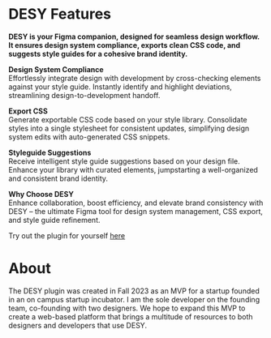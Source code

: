 # DESY Features
**DESY is your Figma companion, designed for seamless design workflow. It ensures design system compliance, exports clean CSS code, and suggests style guides for a cohesive brand identity.**

**Design System Compliance**<br>
Effortlessly integrate design with development by cross-checking elements against your style guide. Instantly identify and highlight deviations, streamlining design-to-development handoff.

**Export CSS**<br>
Generate exportable CSS code based on your style library. Consolidate styles into a single stylesheet for consistent updates, simplifying design system edits with auto-generated CSS snippets.

**Styleguide Suggestions**<br>
Receive intelligent style guide suggestions based on your design file. Enhance your library with curated elements, jumpstarting a well-organized and consistent brand identity.

**Why Choose DESY**<br>
Enhance collaboration, boost efficiency, and elevate brand consistency with DESY – the ultimate Figma tool for design system management, CSS export, and style guide refinement.

Try out the plugin for yourself [here](https://www.figma.com/community/plugin/1298509817622924152/desy)

# About 
The DESY plugin was created in Fall 2023 as an MVP for a startup founded in an on campus startup incubator. I am the sole developer on the founding team, co-founding with two designers. We hope to expand this MVP to create a web-based platform that brings a multitude of resources to both designers and developers that use DESY.
